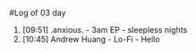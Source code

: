 #Log of 03 day

1. [09:51] .anxious. - 3am EP - sleepless nights
1. [10:45] Andrew Huang - Lo-Fi - Hello
